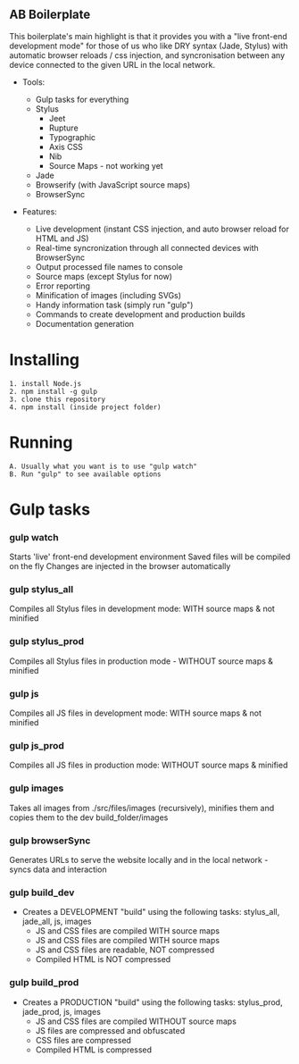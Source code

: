 ## AB Boilerplate

This boilerplate's main highlight is that it provides you with a "live front-end development mode" for those of us who like DRY syntax (Jade, Stylus) with automatic browser reloads / css injection, and syncronisation between any device connected to the given URL in the local network.

- Tools: 
    - Gulp tasks for everything
    - Stylus
	    - Jeet
	    - Rupture
	    - Typographic
	    - Axis CSS
        - Nib
        - Source Maps - not working yet
    - Jade
    - Browserify (with JavaScript source maps)
    - BrowserSync

- Features:
    - Live development (instant CSS injection, and auto browser reload for HTML and JS)
    - Real-time syncronization through all connected devices with BrowserSync
    - Output processed file names to console
    - Source maps (except Stylus for now)
    - Error reporting
    - Minification of images (including SVGs)
    - Handy information task (simply run "gulp")
	- Commands to create development and production builds
    - Documentation generation

# Installing

    1. install Node.js
    2. npm install -g gulp
    3. clone this repository
    4. npm install (inside project folder)

# Running

    A. Usually what you want is to use "gulp watch"
    B. Run "gulp" to see available options


# Gulp tasks  

### gulp watch
Starts 'live' front-end development environment
Saved files will be compiled on the fly
Changes are injected in the browser automatically

### gulp stylus_all
Compiles all Stylus files in development mode: WITH source maps & not minified

### gulp stylus_prod
Compiles all Stylus files in production mode - WITHOUT source maps & minified

### gulp js
Compiles all JS files in development mode: WITH source maps & not minified

### gulp js_prod
Compiles all JS files in production mode: WITHOUT source maps & minified

### gulp images
Takes all images from ./src/files/images (recursively), minifies them and copies them to the dev build_folder/images

### gulp browserSync
Generates URLs to serve the website locally and in the local network - syncs data and interaction

### gulp build_dev
- Creates a DEVELOPMENT "build" using the following tasks: stylus_all, jade_all, js, images
    - JS and CSS files are compiled WITH source maps
    - JS and CSS files are compiled WITH source maps
    - JS and CSS files are readable, NOT compressed
    - Compiled HTML is NOT compressed

### gulp build_prod
- Creates a PRODUCTION "build" using the following tasks: stylus_prod, jade_prod, js, images
    - JS and CSS files are compiled WITHOUT source maps
    - JS files are compressed and obfuscated
    - CSS files are compressed
    - Compiled HTML is compressed